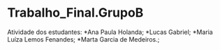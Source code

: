 # Trabalho_Final.GrupoB
Atividade dos estudantes: *Ana Paula Holanda; *Lucas Gabriel; *Maria Luíza Lemos Fenandes; *Marta Garcia de Medeiros.;
